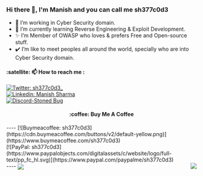 ### Hi there 👋, I'm Manish and you can call me sh377c0d3
- 🔭 I’m working in Cyber Security domain.
- 🌱 I’m currently learning Reverse Engineering & Exploit Development.
- ✨ I’m Member of OWASP who loves & prefers Free and Open-source stuff.
- ✔️ I’m like to meet peoples all around the world, specially who are into Cyber Security domain.

<h4 align="left">:satellite: 📫 How to reach me :</h4>

[![Twitter: sh377c0d3_](https://img.shields.io/badge/Twitter-1DA1F2?style=for-the-badge&logo=twitter&logoColor=white)](https://twitter.com/sh377c0d3) <br/>
[![Linkedin: Manish Sharma](https://img.shields.io/badge/LinkedIn-0077B5?style=for-the-badge&logo=linkedin&logoColor=white)](https://www.linkedin.com/in/sh377c0d3)<br/>
[![Discord-Stoned Bug](https://img.shields.io/badge/Discord-7289DA?style=for-the-badge&logo=discord&logoColor=white)](https://discord.gg/FSDhjmmbzv)<br/>

<h4 align="center">:coffee: Buy Me A Coffee </h4>
----
[![Buymeacoffee: sh377c0d3](https://cdn.buymeacoffee.com/buttons/v2/default-yellow.png)](https://www.buymeacoffee.com/sh377c0d3)<br/>
[![PayPal: sh377c0d3](https://www.paypalobjects.com/digitalassets/c/website/logo/full-text/pp_fc_hl.svg)](https://www.paypal.com/paypalme/sh377c0d3)<br/>
----

<img align="right" src="https://github-readme-stats.vercel.app/api?username=sh377c0d3&theme=blue-green&show_icons=true">

<img align="center" src="https://github-readme-stats.vercel.app/api/top-langs/?username=sh377c0d3&theme=blue-green">

